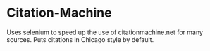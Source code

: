 # Citation-Machine
Uses selenium to speed up the use of citationmachine.net for many sources. Puts citations in Chicago style by default.
